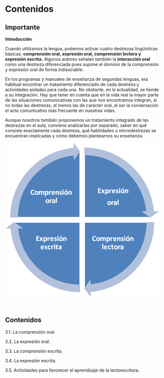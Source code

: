 
# Contenidos

## Importante

**Introducción**

Cuando utilizamos la lengua, podemos activar cuatro destrezas lingüísticas básicas: ****comprensión oral, expresión oral, comprensión lectora y expresión escrita.**** Algunos autores señalan también la **interacción oral** como una destreza diferenciada pues supone el dominio de la comprensión y expresión oral de forma indisociable.

En los programas y manuales de enseñanza de segundas lenguas, era habitual encontrar un tratamiento diferenciado de cada destreza y actividades aisladas para cada una. No obstante, en la actualidad, se tiende a su integración. Hay que tener en cuenta que en la vida real la mayor parte de las situaciones comunicativas con las que nos encontramos integran, si no todas las destrezas, al menos las de carácter oral, al ser la conversación el acto comunicativo más frecuente en nuestras vidas.

Aunque nosotros también proponemos un tratamiento integrado de las destrezas en el aula, conviene analizarlas por separado, saber en qué consiste exactamente cada destreza, qué habilidades o microdestrezas se encuentran implicadas y cómo debemos plantearnos su enseñanza.


![](img/comprension.png)

 

## Contenidos

3.1. La comprensión oral.

3.2. La expresión oral.

3.3. La comprensión escrita.

3.4. La expresión escrita.

3.5. Actividades para favorecer el aprendizaje de la lectoescritura.
